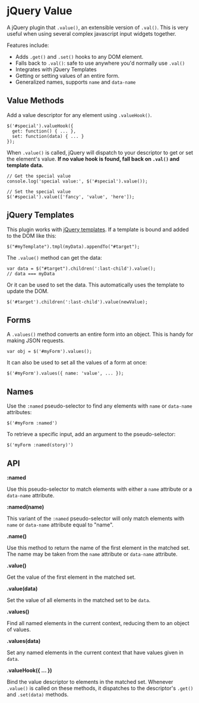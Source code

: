 # jQuery Value #

A jQuery plugin that `.value()`, an extensible version of
`.val()`. This is very useful when using several complex javascript
input widgets together.

Features include:

  + Adds `.get()` and `.set()` hooks to any DOM element.
  + Falls back to `.val()`: safe to use anywhere you'd normally use `.val()`
  + Integrates with jQuery Templates
  + Getting or setting values of an entire form.
  + Generalized names, supports `name` and `data-name`

## Value Methods ##

Add a value descriptor for any element using `.valueHook()`.

    $('#special').valueHook({
      get: function() { ... },
      set: function(data) { ... }
    });

When `.value()` is called, jQuery will dispatch to your descriptor to
get or set the element's value. **If no value hook is found, fall back
on `.val()` and template data.**

    // Get the special value
    console.log('special value:', $('#special').value());

    // Set the special value
    $('#special').value(['fancy', 'value', 'here']);

## jQuery Templates ##

This plugin works with [jQuery templates][1]. If a template is bound
and added to the DOM like this:

    $("#myTemplate").tmpl(myData).appendTo("#target");

The `.value()` method can get the data:

    var data = $("#target").children(':last-child').value();
    // data === myData

Or it can be used to set the data. This automatically uses the
template to update the DOM.

    $('#target').children(':last-child').value(newValue);

## Forms ##

A `.values()` method converts an entire form into an object. This is
handy for making JSON requests.

    var obj = $('#myForm').values();

It can also be used to set all the values of a form at once:

    $('#myForm').values({ name: 'value', ... });

## Names ##

Use the `:named` pseudo-selector to find any elements with `name` or
`data-name` attributes:

    $('#myForm :named')

To retrieve a specific input, add an argument to the pseudo-selector:

    $('myForm :named(story)')

## API ##

**:named**

Use this pseudo-selector to match elements with either a `name`
attribute or a `data-name` attribute.

**:named(name)**

This variant of the `:named` pseudo-selector will only match elements
with `name` or `data-name` attribute equal to "name".

**.name()**

Use this method to return the name of the first element in the matched
set. The name may be taken from the `name` attribute or `data-name`
attribute.

**.value()**

Get the value of the first element in the matched set.

**.value(data)**

Set the value of all elements in the matched set to be `data`.

**.values()**

Find all named elements in the current context, reducing them to an
object of values.

**.values(data)**

Set any named elements in the current context that have values given
in `data`.

**.valueHook({ ... })**

Bind the value descriptor to elements in the matched set. Whenever
`.value()` is called on these methods, it dispatches to the
descriptor's `.get()` and `.set(data)` methods.

[1]: http://api.jquery.com/category/plugins/templates/
